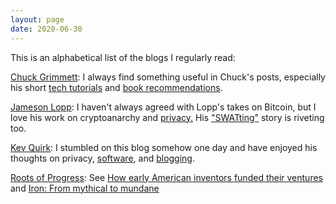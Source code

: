 ```yaml
---
layout: page
date: 2020-06-30
---
```


This is an alphabetical list of the blogs I regularly read:

[Chuck Grimmett](http://cagrimmett.com): I always find something useful in Chuck's posts, especially his short [tech tutorials](http://www.cagrimmett.com/tech/2019/02/04/setting-up-mac-from-scratch.html) and [book recommendations](http://www.cagrimmett.com/media/2019/06/12/reading-listening-using.html). 

[Jameson Lopp](https://blog.lopp.net/): I haven't always agreed with Lopp's takes on Bitcoin, but I love his work on cryptoanarchy and [privacy.](https://blog.lopp.net/modest-privacy-protection-proposal/) His ["SWATting"](https://blog.lopp.net/reflections-upon-a-swatting/) story is riveting too.

[Kev Quirk](https://kevq.uk/): I stumbled on this blog somehow one day and have enjoyed his thoughts on privacy, [software](https://kevq.uk/email-is-not-broken/), and [blogging](https://kevq.uk/how-i-optimise-my-website-performance/).

[Roots of Progress](https://rootsofprogress.org/): See [How early American inventors funded their ventures](https://rootsofprogress.org/how-early-american-inventors-funded-their-ventures) and [Iron: From mythical to mundane](https://rootsofprogress.org/iron-from-mythical-to-mundane)
